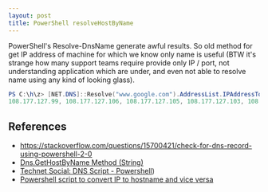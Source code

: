 ```yaml
---
layout: post
title: PowerShell resolveHostByName  
---
```


PowerShell's Resolve-DnsName generate awful results. So old method for get IP address of machine for which we know only name is useful (BTW it's strange how many support teams require provide only IP / port, not understanding application which are under, and even not able to resolve name using any kind of looking glass).

```powershell
PS C:\h\z> [NET.DNS]::Resolve("www.google.com").AddressList.IPAddressToString -join ', '
108.177.127.99, 108.177.127.106, 108.177.127.105, 108.177.127.103, 108.177.127.104, 108.177.127.147
``` 

## References 
- https://stackoverflow.com/questions/15700421/check-for-dns-record-using-powershell-2-0 
- [Dns.GetHostByName Method (String)](https://msdn.microsoft.com/en-us/library/system.net.dns.gethostbyname(v=vs.110).aspx)
- [Technet Social: DNS Script - Powershell](https://social.technet.microsoft.com/Forums/scriptcenter/en-US/b1d37394-5028-45c2-b60a-f6612ed5a60c/dns-script-powershell?forum=ITCG))
- [Powershell script to convert IP to hostname and vice versa](https://social.technet.microsoft.com/Forums/windowsserver/en-US/bd64a860-d447-44b1-873f-3ca41a35ab4c/powershell-script-to-convert-ip-to-hostname-and-vice-versa-?forum=winserverpowershell)